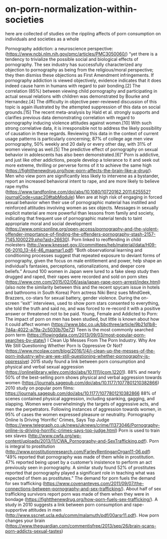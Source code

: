 # on-porn-normalization-within-societies
here are collected of studies on the rippling affects of porn consumption on individuals and societies as a whole


Pornography addiction: a neuroscience perspective: (https://www.ncbi.nlm.nih.gov/pmc/articles/PMC3050060/) “yet there is a tendency to trivialize the possible social and biological effects of pornography. The sex industry has successfully characterized any objection to pornography as being from the religious/moral perspective; they then dismiss these objections as First Amendment infringements. If pornography addiction is viewed objectively, evidence indicates that it does indeed cause harm in humans with regard to pair bonding.[2] The correlation (85%) between viewing child pornography and participating in actual sexual relations with children was demonstrated by Bourke and Hernandez.[4] The difficulty in objective peer-reviewed discussion of this topic is again illustrated by the attempted suppression of this data on social grounds.[15] The recent meta-analysis by Hald et al. strongly supports and clarifies previous data demonstrating correlation with regard to pornography inducing violence attitudes against women.[10] With such strong correlative data, it is irresponsible not to address the likely possibility of causation in these regards. Reviewing this data in the context of current usage patterns is particularly concerning; 87% of college age men view pornography, 50% weekly and 20 daily or every other day, with 31% of women viewing as well.[5] The predictive effect of pornography on sexual behavior in adolescents has also been demonstrated.[6]”
Porn is addictive, and just like other addictions, people develop a tolerance to it and seek out more extreme, thrilling or perverse forms of it to achieve the same high (https://fightthenewdrug.org/how-porn-affects-the-brain-like-a-drug/).
Men who view porn are significantly less likely to intervene as a bystander, report an increased behavioral intent to rape, and are more likely to believe rape myths
(https://www.tandfonline.com/doi/abs/10.1080/10720162.2011.625552?journalCode=usac20#tabModule)
Men are at high risk of engaging in forced sexual behavior when their use of pornographic material has instilled and reinforced attitudes involving women as sex objects. Messages in sexually explicit material are more powerful than lessons from family and society, indicating that frequent use of pornographic material tends to taint appropriate moral and social development (https://www.omicsonline.org/open-access/pornography-and-the-violent-offender-importance-of-finding-the-offenders-pornography-stash-2157-7145.1000229.php?aid=26630).
Porn linked to reoffending in child molesters (http://www.knesset.gov.il/committees/heb/material/data/H09-06-2010_13-44-46_maamar1.pdf) “Both observational learning and conditioning processes suggest that repeated exposure to deviant forms of pornography, given the focus on male entitlement and power, help shape an individual’s fantasies, perceptions, rationalizations, and deeper core beliefs.”
Around 100 women in Japan were lured to a fake sleep study then drugged and raped, their rapes were recorded and sold on porn sites (https://www.cnn.com/2015/02/06/asia/japan-rape-porn-arrest/index.html) (also note the similarity between this and the recent spycam issue in hotels and bathrooms in South Korea)
Porn actress Niki Benz sues MindGeek, Brazzers, co-stars for sexual battery, gender violence. During the on-screen ‘‘exit’‘ interviews, used to show porn stars consented to everything, she told the truth and said no, and was forced to re-record it with a positive answer or threatened not to be paid.
Young, Female and Addicted to Porn: The impact of porn on men has been studied, but little is known about how it could affect women (https://www.bbc.co.uk/bbcthree/article/9b21d1b8-7d4a-4022-a79a-2c5030b70e72)
Teen is the most commonly searched porn term (https://flowingdata.com/2013/09/03/most-popular-porn-searches-by-state/)
I Clean Up Messes From The Porn Industry. Why Are We Still Questioning Whether Porn Is Oppressive Or Not? (https://www.mcolaw.com/blog/2016/1/4/i-clean-up-the-messes-of-the-porn-industry-why-are-we-still-questioning-whether-pornography-is-oppressive)
2015 study found a link between porn consumption and physical and verbal sexual aggression (https://onlinelibrary.wiley.com/doi/abs/10.1111/jcom.12201).
88% and nearly 50% of the best-selling porn shows physical and verbal aggression towards women (https://journals.sagepub.com/doi/abs/10.1177/1077801210382866)
2010 study on popular porn films: https://journals.sagepub.com/doi/abs/10.1177/1077801210382866 88% of scenes contained physical aggression, including spanking, gagging, and slapping. Women were overwhelmingly the targets of aggressive acts, and men the perpetrators.
Following instances of aggression towards women, in 95% of cases the women expressed pleasure or neutrality.
Pornography Online Is Driving ‘Horrific’ Crimes, Says Top Judge (https://www.telegraph.co.uk/news/uknews/crime/11373046/Pornography-online-is-driving-horrific-crimes-says-top-judge.html)
Porn is used to train sex slaves (http://www.cwfa.org/wp-content/uploads/2013/11/CWA_Pornography-and-SexTrafficking.pdf).
Porn is integral to prostitution (http://www.prostitutionresearch.com/FarleyRentinganOrgan11-06.pdf) “49% reported that pornography was made of them while in prostitution. 47% reported being upset by a customer’s insistence to perform an act previously seen in pornography. A similar study found 52% of prostitutes reported that pornography played a significant role in teaching what was expected of them as prostitutes.”
The demand for porn fuels the demand for sex trafficking (https://www.covenanteyes.com/2011/09/07/the-connections-between-pornography-and-sex-trafficking/).
About half of sex trafficking survivors report porn was made of them when they were in bondage (https://fightthenewdrug.org/how-porn-fuels-sex-trafficking/).
A study in 2010 suggests a link between porn consumption and rape-supportive attitudes in men (http://www.sscnet.ucla.edu/comm/malamuth/pdf/00arsr11.pdf).
How porn changes your brain (https://www.theguardian.com/commentisfree/2013/sep/26/brain-scans-porn-addicts-sexual-tastes)
